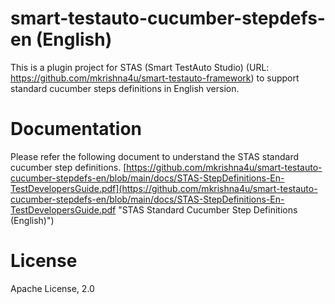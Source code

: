# smart-testauto-cucumber-stepdefs-en (English)
This is a plugin project for STAS (Smart TestAuto Studio) (URL: https://github.com/mkrishna4u/smart-testauto-framework) to support standard cucumber steps definitions in English version.

# Documentation
Please refer the following document to understand the STAS standard cucumber step definitions.
[https://github.com/mkrishna4u/smart-testauto-cucumber-stepdefs-en/blob/main/docs/STAS-StepDefinitions-En-TestDevelopersGuide.pdf](https://github.com/mkrishna4u/smart-testauto-cucumber-stepdefs-en/blob/main/docs/STAS-StepDefinitions-En-TestDevelopersGuide.pdf "STAS Standard Cucumber Step Definitions (English)") 

 
# License
Apache License, 2.0